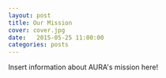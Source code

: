 ```yaml
---
layout: post
title: Our Mission
cover: cover.jpg
date:   2015-05-25 11:00:00
categories: posts
---
```


Insert information about AURA's mission here!
